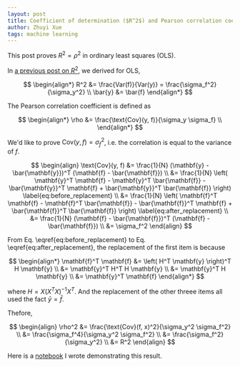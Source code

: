 ```yaml
---
layout: post
title: Coefficient of determination ($R^2$) and Pearson correlation coefficient ($\rho$) are equivalent in OLS
author: Zhuyi Xue
tags: machine learning
---
```


<script type="text/x-mathjax-config">
MathJax.Hub.Config({
  TeX: { equationNumbers: { autoNumber: "AMS" } }
});
</script>

This post proves $R^2 = \rho^2$ in ordinary least squares (OLS).

In [a previous post on
$R^2$](https://zyxue.github.io/2023/12/17/properties-of-r-squared-OLS.html), we
derived for OLS,

$$
\begin{align*}
R^2 &= \frac{Var(f)}{Var(y)} = \frac{\sigma_f^2}{\sigma_y^2} \\
\bar{y} &= \bar{f}
\end{align*}
$$

The Pearson correlation coefficient is defined as

$$
\begin{align*}
\rho
&= \frac{\text{Cov}(y, f)}{\sigma_y \sigma_f} \\
\end{align*}
$$

We'd like to prove $\text{Cov}(y, f) = \sigma_f^2$, i.e. the correlation is
equal to the variance of $f$.

$$
\begin{align}
\text{Cov}(y, f)
&= \frac{1}{N} (\mathbf{y} - \bar{\mathbf{y}})^T (\mathbf{f} - \bar{\mathbf{f}}) \\
&= \frac{1}{N} \left( \mathbf{y}^T \mathbf{f} - \mathbf{y}^T \bar{\mathbf{f}} - \bar{\mathbf{y}}^T \mathbf{f} + \bar{\mathbf{y}}^T \bar{\mathbf{f}} \right) \label{eq:before_replacement} \\
&= \frac{1}{N} \left( \mathbf{f}^T \mathbf{f} - \mathbf{f}^T \bar{\mathbf{f}} - \bar{\mathbf{f}}^T \mathbf{f} + \bar{\mathbf{f}}^T \bar{\mathbf{f}} \right) \label{eq:after_replacement} \\
&= \frac{1}{N} (\mathbf{f} - \bar{\mathbf{f}})^T (\mathbf{f} - \bar{\mathbf{f}}) \\
&= \sigma_f^2
\end{align}
$$

From Eq. \eqref{eq:before_replacement} to Eq. \eqref{eq:after_replacement}, the
replacement of the first item is because

$$
\begin{align*}
\mathbf{f}^T \mathbf{f}
&= \left( H^T \mathbf{y} \right)^T H \mathbf{y} \\
&= \mathbf{y}^T H^T H \mathbf{y} \\
&= \mathbf{y}^T H \mathbf{y} \\
&= \mathbf{y}^T \mathbf{f}
\end{align*}
$$

where $H = X(X^T X)^{-1} X^T$. And the replacement of the other threee items all
used the fact $\bar{y} = \bar{f}$.

Thefore,

$$
\begin{align}
\rho^2
&= \frac{\text{Cov}(f, x)^2}{\sigma_y^2 \sigma_f^2} \\
&= \frac{\sigma_f^4}{\sigma_y^2 \sigma_f^2} \\
&= \frac{\sigma_f^2}{\sigma_y^2} \\
&= R^2
\end{align}
$$

Here is a [notebook](https://nbviewer.jupyter.org/github/zyxue/sutton-barto-rl-exercises/blob/master/stats/relationship-between-coefficient-of-determination-and-pearson-correlation-coefficient.ipynb) I wrote demonstrating this result.
